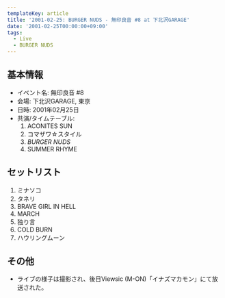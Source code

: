 ```yaml
---
templateKey: article
title: '2001-02-25: BURGER NUDS - 無印良音 #8 at 下北沢GARAGE'
date: '2001-02-25T00:00:00+09:00'
tags:
  - Live
  - BURGER NUDS
---
```

## 基本情報

* イベント名: 無印良音 #8
* 会場: 下北沢GARAGE, 東京
* 日時: 2001年02月25日
* 共演/タイムテーブル:
  1. ACONITES SUN
  1. コマザワ☆スタイル
  1. *BURGER NUDS*
  1. SUMMER RHYME

## セットリスト

1. ミナソコ
1. タネリ
1. BRAVE GIRL IN HELL
1. MARCH
1. 独り言
1. COLD BURN
1. ハウリングムーン

## その他

* ライブの様子は撮影され、後日Viewsic (M-ON)「イナズマカモン」にて放送された。
